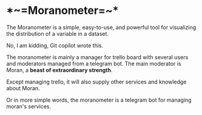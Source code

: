 # \*\~=Moranometer=~*

The Moranometer is a simple, easy-to-use, and powerful tool for
visualizing the distribution of a variable in a dataset.

No, I am kidding, Git copilot wrote this.

The moranometer is mainly a manager for trello board with several users and moderators managed from a telegram bot. The main moderator is Moran, a **beast of extraordinary strength**.

Except managing trello, it will also supply other services and knowledge about Moran.

Or in more simple words, the moranometer is a telegram bot for managing moran's services.

